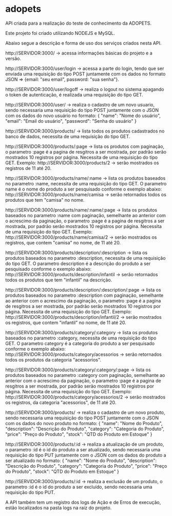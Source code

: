 # adopets
API criada para a realização do teste de conhecimento da ADOPETS.

Este projeto foi criado utilizando NODEJS e MySQL.

Abaixo segue a descrição e forma de uso dos serviços criados nesta API.

http://SERVIDOR:3000/ -> acessa informações básicas do projeto e a versão.

http://SERVIDOR:3000/user/login -> acessa a parte do login, tendo que ser enviada uma requisição do tipo POST juntamente com os dados no formato JSON => {email: "seu email", password: "sua senha"}.

http://SERVIDOR:3000/user/logoff -> realiza o logout no sistema apagando o token de autenticação, é realizada uma requisição do tipo GET.

http://SERVIDOR:3000/user/ -> realiza o cadastro de um novo usuario, sendo necessaria uma requisição do tipo POST juntamente com o JSON com os dados do novo usuário no formato: 
    {
        "name": "Nome do usuário",
        "email": "Email do usuário",
        "password": "Senha do usuário"
    }

http://SERVIDOR:3000/products/ -> lista todos os produtos cadastrados no banco de dados, necessita de uma requisição do tipo GET.

http://SERVIDOR:3000/products/:page -> lista os produtos com paginação, o parametro :page é a pagina de resgitros a ser mostrada, por padrão serão mostrados 10 registros por página. Necessita de uma requisição do tipo GET. Exemplo: 
    http://SERVIDOR:3000/products/2 -> serão mostrados os registros de 11 até 20.

http://SERVIDOR:3000/products/name/:name -> lista os produtos baseados no parametro :name, necessita de uma requisição do tipo GET. O parametro name é o nome do produto a ser pesquisado conforme o exemplo abaixo:
    http://SERVIDOR:3000/products/name/camisa -> serão retornados todos os produtos que tem "camisa" no nome.

http://SERVIDOR:3000/products/name/:name/:page -> lista os produtos baseados no parametro :name com paginação, semelhante ao anterior com o acrescimo da paginação, o parametro :page é a pagina de resgitros a ser mostrada, por padrão serão mostrados 10 registros por página. Necessita de uma requisição do tipo GET. Exemplo: 
    http://SERVIDOR:3000/products/name/camisa/2 -> serão mostrados os registros, que contem "camisa" no nome, de 11 até 20.

http://SERVIDOR:3000/products/description/:description -> lista os produtos baseados no parametro :description, necessita de uma requisição do tipo GET. O parametro description é a descrição do produto a ser pesquisado conforme o exemplo abaixo:
    http://SERVIDOR:3000/products/description/infantil -> serão retornados todos os produtos que tem "infantil" na descrição.

http://SERVIDOR:3000/products/description/:description/:page -> lista os produtos baseados no parametro :description com paginação, semelhante ao anterior com o acrescimo da paginação, o parametro :page é a pagina de resgitros a ser mostrada, por padrão serão mostrados 10 registros por página. Necessita de uma requisição do tipo GET. Exemplo: 
    http://SERVIDOR:3000/products/description/infantil/2 -> serão mostrados os registros, que contem "infantil" no nome, de 11 até 20.

http://SERVIDOR:3000/products/category/:category -> lista os produtos baseados no parametro :category, necessita de uma requisição do tipo GET. O parametro category é a categoria do produto a ser pesquisado conforme o exemplo abaixo:
    http://SERVIDOR:3000/products/category/acessorios -> serão retornados todos os produtos da categoria "acessorios".

http://SERVIDOR:3000/products/category/:category/:page -> lista os produtos baseados no parametro :category com paginação, semelhante ao anterior com o acrescimo da paginação, o parametro :page é a pagina de resgitros a ser mostrada, por padrão serão mostrados 10 registros por página. Necessita de uma requisição do tipo GET. Exemplo: 
    http://SERVIDOR:3000/products/category/acessorios/2 -> serão mostrados os registros, da categoria "acessorios", de 11 até 20.

http://SERVIDOR:3000/products/ -> realiza o cadastro de um novo produto, sendo necessaria uma requisição do tipo POST juntamente com o JSON com os dados do novo produto no formato: 
    {
        "name": "Nome do Produto",
        "description": "Descrição do Produto",
        "category": "Categoria do Produto",
        "price": "Preço do Produto",
        "stock": "QTD do Produto em Estoque"
    }

http://SERVIDOR:3000/products/:id -> realiza a atualização de um produto, o parametro :id é o id do produto a ser atualizado, sendo necessaria uma requisição do tipo PUT juntamente com o JSON com os dados do produto a ser atualizado no formato: 
    {
        "name": "Nome do Produto",
        "description": "Descrição do Produto",
        "category": "Categoria do Produto",
        "price": "Preço do Produto",
        "stock": "QTD do Produto em Estoque"
    }

http://SERVIDOR:3000/products/:id -> realiza a exclusão de um produto, o parametro :id é o id do produto a ser excluído, sendo necessaria uma requisição do tipo PUT.

A API também tem um registro dos logs de Ação e de Erros de execução, estão localizados na pasta logs na raiz do projeto.




